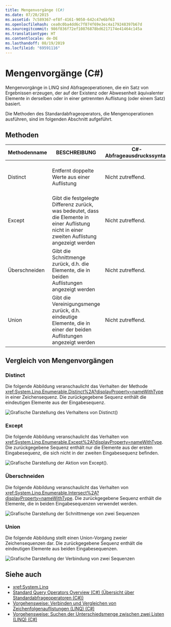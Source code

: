 ```yaml
---
title: Mengenvorgänge (C#)
ms.date: 07/20/2015
ms.assetid: 7c589367-ef8f-4161-9050-642c47e6bf63
ms.openlocfilehash: cea0c0ba4dd6c7f874f69e3ec4a179248397b67d
ms.sourcegitcommit: 986f836f72ef10876878bd6217174e41464c145a
ms.translationtype: HT
ms.contentlocale: de-DE
ms.lasthandoff: 08/19/2019
ms.locfileid: "69591116"
---
```

# <a name="set-operations-c"></a>Mengenvorgänge (C#)
Mengenvorgänge in LINQ sind Abfrageoperationen, die ein Satz von Ergebnissen erzeugen, der auf der Existenz oder Abwesenheit äquivalenter Elemente in derselben oder in einer getrennten Auflistung (oder einem Satz) basiert.  
  
 Die Methoden des Standardabfrageoperators, die Mengenoperationen ausführen, sind im folgenden Abschnitt aufgeführt.  
  
## <a name="methods"></a>Methoden  
  
|Methodenname|BESCHREIBUNG|C#-Abfrageausdruckssyntax|Weitere Informationen|  
|-----------------|-----------------|---------------------------------|----------------------|  
|Distinct|Entfernt doppelte Werte aus einer Auflistung|Nicht zutreffend.|<xref:System.Linq.Enumerable.Distinct%2A?displayProperty=nameWithType><br /><br /> <xref:System.Linq.Queryable.Distinct%2A?displayProperty=nameWithType>|  
|Except|Gibt die festgelegte Differenz zurück, was bedeutet, dass die Elemente in einer Auflistung nicht in einer zweiten Auflistung angezeigt werden|Nicht zutreffend.|<xref:System.Linq.Enumerable.Except%2A?displayProperty=nameWithType><br /><br /> <xref:System.Linq.Queryable.Except%2A?displayProperty=nameWithType>|  
|Überschneiden|Gibt die Schnittmenge zurück, d.h. die Elemente, die in beiden Auflistungen angezeigt werden|Nicht zutreffend.|<xref:System.Linq.Enumerable.Intersect%2A?displayProperty=nameWithType><br /><br /> <xref:System.Linq.Queryable.Intersect%2A?displayProperty=nameWithType>|  
|Union|Gibt die Vereinigungsmenge zurück, d.h. eindeutige Elemente, die in einer der beiden Auflistungen angezeigt werden|Nicht zutreffend.|<xref:System.Linq.Enumerable.Union%2A?displayProperty=nameWithType><br /><br /> <xref:System.Linq.Queryable.Union%2A?displayProperty=nameWithType>|  
  
## <a name="comparison-of-set-operations"></a>Vergleich von Mengenvorgängen  
  
### <a name="distinct"></a>Distinct  
 Die folgende Abbildung veranschaulicht das Verhalten der Methode <xref:System.Linq.Enumerable.Distinct%2A?displayProperty=nameWithType> in einer Zeichensequenz. Die zurückgegebene Sequenz enthält die eindeutigen Elemente aus der Eingabesequenz.  
  
 ![Grafische Darstellung des Verhaltens von Distinct&#40;&#41;](./media/set-operations/distinct-method-behavior.png)  
  
### <a name="except"></a>Except  
 Die folgende Abbildung veranschaulicht das Verhalten von <xref:System.Linq.Enumerable.Except%2A?displayProperty=nameWithType>. Die zurückgegebene Sequenz enthält nur die Elemente aus der ersten Eingabesequenz, die sich nicht in der zweiten Eingabesequenz befinden.  
  
 ![Grafische Darstellung der Aktion von Except&#40;&#41;.](./media/set-operations/except-behavior-graphic.png "Zeigt das Verhalten von Except.")  
  
### <a name="intersect"></a>Überschneiden  
 Die folgende Abbildung veranschaulicht das Verhalten von <xref:System.Linq.Enumerable.Intersect%2A?displayProperty=nameWithType>. Die zurückgegebene Sequenz enthält die Elemente, die in beiden Eingabesequenzen verwendet werden.  
  
 ![Grafische Darstellung der Schnittmenge von zwei Sequenzen](./media/set-operations/intersection-two-sequences.png)  
 
### <a name="union"></a>Union  
 Die folgende Abbildung stellt einen Union-Vorgang zweier Zeichensequenzen dar. Die zurückgegebene Sequenz enthält die eindeutigen Elemente aus beiden Eingabesequenzen.  
  
 ![Grafische Darstellung der Verbindung von zwei Sequenzen](./media/set-operations/union-operation-two-sequences.png)  
## <a name="see-also"></a>Siehe auch

- <xref:System.Linq>
- [Standard Query Operators Overview (C#) (Übersicht über Standardabfrageoperatoren (C#))](./standard-query-operators-overview.md)
- [Vorgehensweise: Verbinden und Vergleichen von Zeichenfolgenauflistungen (LINQ) (C#)](./how-to-combine-and-compare-string-collections-linq.md)
- [Vorgehensweise: Suchen der Unterschiedsmenge zwischen zwei Listen (LINQ) (C#)](./how-to-find-the-set-difference-between-two-lists-linq.md)
